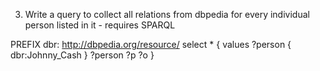 3. Write a query to collect all relations from dbpedia for every individual person listed in it - requires SPARQL


PREFIX dbr: <http://dbpedia.org/resource/>
select * { 
  values ?person { dbr:Johnny_Cash }
  ?person ?p ?o 
}